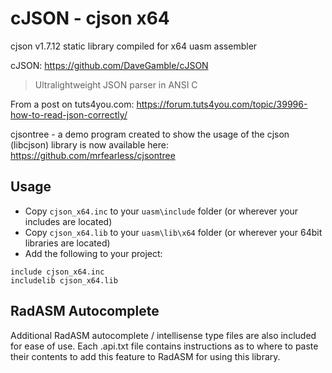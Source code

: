 # cJSON - cjson x64

cjson v1.7.12 static library compiled for x64 uasm assembler

cJSON: https://github.com/DaveGamble/cJSON

> Ultralightweight JSON parser in ANSI C

From a post on tuts4you.com: https://forum.tuts4you.com/topic/39996-how-to-read-json-correctly/

cjsontree - a demo program created to show the usage of the cjson (libcjson) library is now available here: https://github.com/mrfearless/cjsontree

## Usage

* Copy `cjson_x64.inc` to your `uasm\include` folder (or wherever your includes are located)
* Copy `cjson_x64.lib` to your `uasm\lib\x64` folder (or wherever your 64bit libraries are located)
* Add the following to your project:
```assembly
include cjson_x64.inc
includelib cjson_x64.lib
```

## RadASM Autocomplete
Additional RadASM autocomplete / intellisense type files are also included for ease of use. Each .api.txt file contains instructions as to where to paste their contents to add this feature to RadASM for using this library.
